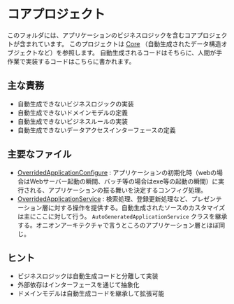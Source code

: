 # コアプロジェクト
このフォルダには、アプリケーションのビジネスロジックを含むコアプロジェクトが含まれています。
このプロジェクトは [Core](../Core/) （自動生成されたデータ構造オブジェクトなど）を参照します。
自動生成されるコードはそちらに、人間が手作業で実装するコードはこちらに書かれます。

## 主な責務
- 自動生成できないビジネスロジックの実装
- 自動生成できないドメインモデルの定義
- 自動生成できないビジネスルールの実装
- 自動生成できないデータアクセスインターフェースの定義

## 主要なファイル
- [OverridedApplicationConfigure](./OverridedApplicationConfigures.cs) : アプリケーションの初期化時（webの場合はWebサーバー起動の瞬間、バッチ等の場合はexe等の起動の瞬間）に実行される、アプリケーションの振る舞いを決定するコンフィグ処理。
- [OverridedApplicationService](./OverridedApplicationService.cs) : 検索処理、登録更新処理など、プレゼンテーション層に対する操作を提供する。自動生成されたソースのカスタマイズは主にここに対して行う。 `AutoGeneratedApplicationService` クラスを継承する。オニオンアーキテクチャで言うところのアプリケーション層とほぼ同じ。

## ヒント
- ビジネスロジックは自動生成コードと分離して実装
- 外部依存はインターフェースを通じて抽象化
- ドメインモデルは自動生成コードを継承して拡張可能
